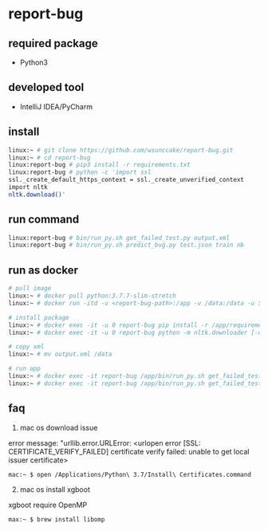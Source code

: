 # report-bug

## required package

- Python3


## developed tool

- IntelliJ IDEA/PyCharm


## install

```bash
linux:~ # git clone https://github.com/wsunccake/report-bug.git
linux:~ # cd report-bug
linux:report-bug # pip3 install -r requirements.txt
linux:report-bug # python -c 'import ssl
ssl._create_default_https_context = ssl._create_unverified_context
import nltk
nltk.download()'
```


## run command

```bash
linux:report-bug # bin/run_py.sh get_failed_test.py output.xml
linux:report-bug # bin/run_py.sh predict_bug.py test.json train nb
```


## run as docker

```bash
# pull image
linux:~ # docker pull python:3.7.7-slim-stretch
linux:~ # docker run -itd -v <report-bug-path>:/app -v /data:/data -u $UID --name report-bug python:3.7.7-slim-stretch

# install package
linux:~ # docker exec -it -u 0 report-bug pip install -r /app/requirements.txt
linux:~ # docker exec -it -u 0 report-bug python -m nltk.downloader [-d /usr/local/share/nltk_data] all

# copy xml
linux:~ # mv output.xml /data

# run app
linux:~ # docker exec -it report-bug /app/bin/run_py.sh get_failed_test.py /data/output.xml
linux:~ # docker exec -it report-bug /app/bin/run_py.sh get_failed_test.py /data/test.json /data/train nb
```


## faq

1. mac os download issue

error message: "urllib.error.URLError: <urlopen error [SSL: CERTIFICATE_VERIFY_FAILED] certificate verify failed: unable to get local issuer certificate>

```bash
mac:~ $ open /Applications/Python\ 3.7/Install\ Certificates.command
```

2. mac os install xgboot

xgboot require OpenMP

```bash
max:~ $ brew install libomp
```
